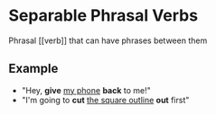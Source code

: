 # Separable Phrasal Verbs
Phrasal [[verb]] that can have phrases between them

## Example
- "Hey, **give** <u>my phone</u> **back** to me!"
- "I'm going to **cut** <u>the square outline</u> **out** first"